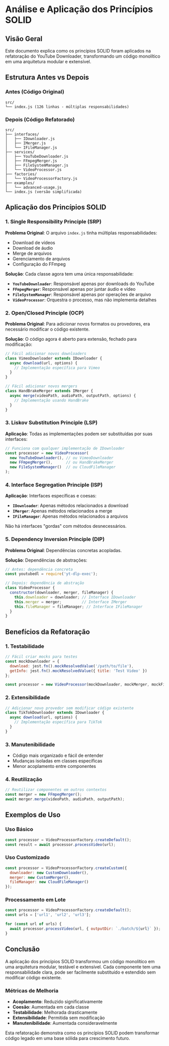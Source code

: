 # Análise e Aplicação dos Princípios SOLID

## Visão Geral

Este documento explica como os princípios SOLID foram aplicados na refatoração do YouTube Downloader, transformando um código monolítico em uma arquitetura modular e extensível.

## Estrutura Antes vs Depois

### Antes (Código Original)
```
src/
└── index.js (126 linhas - múltiplas responsabilidades)
```

### Depois (Código Refatorado)
```
src/
├── interfaces/
│   ├── IDownloader.js
│   ├── IMerger.js
│   └── IFileManager.js
├── services/
│   ├── YouTubeDownloader.js
│   ├── FFmpegMerger.js
│   ├── FileSystemManager.js
│   └── VideoProcessor.js
├── factories/
│   └── VideoProcessorFactory.js
├── examples/
│   └── advanced-usage.js
└── index.js (versão simplificada)
```

## Aplicação dos Princípios SOLID

### 1. Single Responsibility Principle (SRP)

**Problema Original**: O arquivo `index.js` tinha múltiplas responsabilidades:
- Download de vídeos
- Download de áudio
- Merge de arquivos
- Gerenciamento de arquivos
- Configuração do FFmpeg

**Solução**: Cada classe agora tem uma única responsabilidade:

- **`YouTubeDownloader`**: Responsável apenas por downloads do YouTube
- **`FFmpegMerger`**: Responsável apenas por juntar áudio e vídeo
- **`FileSystemManager`**: Responsável apenas por operações de arquivo
- **`VideoProcessor`**: Orquestra o processo, mas não implementa detalhes

### 2. Open/Closed Principle (OCP)

**Problema Original**: Para adicionar novos formatos ou provedores, era necessário modificar o código existente.

**Solução**: O código agora é aberto para extensão, fechado para modificação:

```javascript
// Fácil adicionar novos downloaders
class VimeoDownloader extends IDownloader {
  async download(url, options) {
    // Implementação específica para Vimeo
  }
}

// Fácil adicionar novos mergers
class HandBrakeMerger extends IMerger {
  async merge(videoPath, audioPath, outputPath, options) {
    // Implementação usando HandBrake
  }
}
```

### 3. Liskov Substitution Principle (LSP)

**Aplicação**: Todas as implementações podem ser substituídas por suas interfaces:

```javascript
// Funciona com qualquer implementação de IDownloader
const processor = new VideoProcessor(
  new YouTubeDownloader(), // ou VimeoDownloader
  new FFmpegMerger(),      // ou HandBrakeMerger
  new FileSystemManager()  // ou CloudFileManager
);
```

### 4. Interface Segregation Principle (ISP)

**Aplicação**: Interfaces específicas e coesas:

- **`IDownloader`**: Apenas métodos relacionados a download
- **`IMerger`**: Apenas métodos relacionados a merge
- **`IFileManager`**: Apenas métodos relacionados a arquivos

Não há interfaces "gordas" com métodos desnecessários.

### 5. Dependency Inversion Principle (DIP)

**Problema Original**: Dependências concretas acopladas.

**Solução**: Dependências de abstrações:

```javascript
// Antes: dependência concreta
const youtubedl = require('yt-dlp-exec');

// Depois: dependência de abstração
class VideoProcessor {
  constructor(downloader, merger, fileManager) {
    this.downloader = downloader; // Interface IDownloader
    this.merger = merger;         // Interface IMerger
    this.fileManager = fileManager; // Interface IFileManager
  }
}
```

## Benefícios da Refatoração

### 1. Testabilidade
```javascript
// Fácil criar mocks para testes
const mockDownloader = {
  download: jest.fn().mockResolvedValue('/path/to/file'),
  getInfo: jest.fn().mockResolvedValue({ title: 'Test Video' })
};

const processor = new VideoProcessor(mockDownloader, mockMerger, mockFileManager);
```

### 2. Extensibilidade
```javascript
// Adicionar novo provedor sem modificar código existente
class TikTokDownloader extends IDownloader {
  async download(url, options) {
    // Implementação específica para TikTok
  }
}
```

### 3. Manutenibilidade
- Código mais organizado e fácil de entender
- Mudanças isoladas em classes específicas
- Menor acoplamento entre componentes

### 4. Reutilização
```javascript
// Reutilizar componentes em outros contextos
const merger = new FFmpegMerger();
await merger.merge(videoPath, audioPath, outputPath);
```

## Exemplos de Uso

### Uso Básico
```javascript
const processor = VideoProcessorFactory.createDefault();
const result = await processor.processVideo(url);
```

### Uso Customizado
```javascript
const processor = VideoProcessorFactory.createCustom({
  downloader: new CustomDownloader(),
  merger: new CustomMerger(),
  fileManager: new CloudFileManager()
});
```

### Processamento em Lote
```javascript
const processor = VideoProcessorFactory.createDefault();
const urls = ['url1', 'url2', 'url3'];

for (const url of urls) {
  await processor.processVideo(url, { outputDir: `./batch/${url}` });
}
```

## Conclusão

A aplicação dos princípios SOLID transformou um código monolítico em uma arquitetura modular, testável e extensível. Cada componente tem uma responsabilidade clara, pode ser facilmente substituído e estendido sem modificar código existente.

### Métricas de Melhoria

- **Acoplamento**: Reduzido significativamente
- **Coesão**: Aumentada em cada classe
- **Testabilidade**: Melhorada drasticamente
- **Extensibilidade**: Permitida sem modificação
- **Manutenibilidade**: Aumentada consideravelmente

Esta refatoração demonstra como os princípios SOLID podem transformar código legado em uma base sólida para crescimento futuro. 